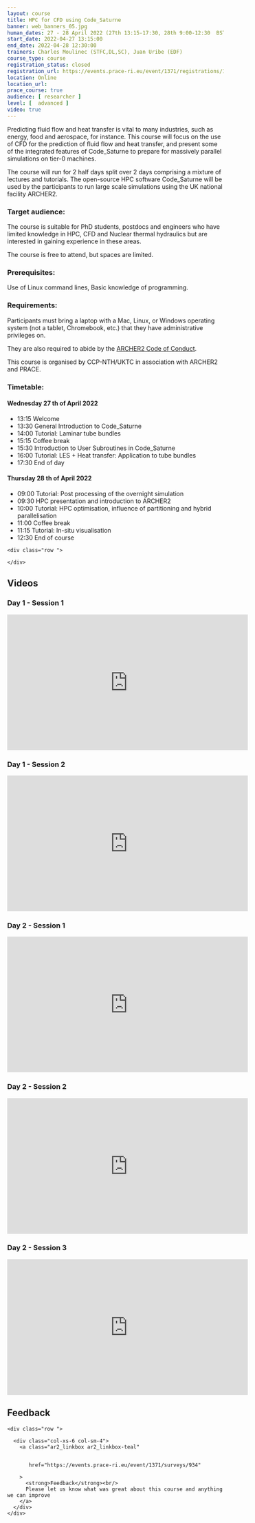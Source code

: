 ```yaml
---
layout: course
title: HPC for CFD using Code_Saturne
banner: web_banners_05.jpg 
human_dates: 27 - 28 April 2022 (27th 13:15-17:30, 28th 9:00-12:30  BST)
start_date: 2022-04-27 13:15:00
end_date: 2022-04-28 12:30:00
trainers: Charles Moulinec (STFC,DL,SC), Juan Uribe (EDF)
course_type: course
registration_status: closed
registration_url: https://events.prace-ri.eu/event/1371/registrations/1016/
location: Online
location_url:
prace_course: true
audience: [ researcher ]
level: [  advanced ]
video: true
---
```


Predicting fluid flow and heat transfer is vital to many industries, such as energy, food and aerospace, for instance. This course will focus on the use of CFD for the prediction of fluid flow and heat transfer, and present some of the integrated features of Code_Saturne to prepare for massively parallel simulations on tier-0 machines.

The course will run for 2 half days split over 2 days comprising a mixture of lectures and tutorials. The open-source HPC software Code_Saturne will be used by the participants to run large scale simulations using the UK national facility ARCHER2.

### Target audience:

The course is suitable for PhD students, postdocs and engineers who have limited knowledge in HPC, CFD and Nuclear thermal hydraulics but are interested in gaining experience in these areas.

The course is free to attend, but spaces are limited.

### Prerequisites:

Use of Linux command lines, Basic knowledge of programming.

### Requirements:

Participants must bring a laptop with a Mac, Linux, or Windows operating system (not a tablet, Chromebook, etc.) that they have administrative privileges on.

They are also required to abide by the [ARCHER2  Code of Conduct](../../../about/policies/code-of-conduct.html). 

This course is organised by CCP-NTH/UKTC in association with ARCHER2 and PRACE.



### Timetable:

#### Wednesday 27 th of April 2022
- 13:15 Welcome
- 13:30 General Introduction to Code_Saturne
- 14:00 Tutorial: Laminar tube bundles
- 15:15 Coffee break
- 15:30 Introduction to User Subroutines in Code_Saturne
- 16:00 Tutorial: LES + Heat transfer: Application to tube bundles
- 17:30 End of day

#### Thursday 28 th of April 2022
- 09:00 Tutorial: Post processing of the overnight simulation
- 09:30 HPC presentation and introduction to ARCHER2
- 10:00 Tutorial: HPC optimisation, influence of partitioning and hybrid parallelisation
- 11:00 Coffee break
- 11:15 Tutorial: In-situ visualisation
- 12:30 End of course

<section id="service">

<!-- 

<h2><a name="materials">Course materials</a></h2>
 -->


    <div class="row ">	

<!-- 		
      <div class="col-xs-6 col-sm-4">
        <a class="ar2_linkbox ar2_linkbox-green" 
          href="   ">
          <strong>Course materials</strong>         
        </a>
      </div>
 -->

<!--  
      <div class="col-xs-6 col-sm-4">
        <a class="ar2_linkbox ar2_linkbox-teal" 
          href="https://pad.archer2.ac.uk/p/220427-code-saturne">
          <strong>Course Chat</strong>       
        </a>
      </div>
		
 -->
 	</div>
		
		
					


		
<h2><a name="videos">Videos</a></h2>

<h3>Day 1 - Session 1</h3>

<div>
	<iframe title="Video" width="560" height="315" src="https://www.youtube.com/embed/bQw8GsidHTo" frameborder="0" allow="accelerometer; autoplay; encrypted-media; gyroscope; picture-in-picture" allowfullscreen></iframe>
</div>


<h3>Day 1 - Session 2</h3>

<div>
	<iframe title="Video" width="560" height="315" src="https://www.youtube.com/embed/CAfhDum6oFs" frameborder="0" allow="accelerometer; autoplay; encrypted-media; gyroscope; picture-in-picture" allowfullscreen></iframe>
</div>


<h3>Day 2 - Session 1</h3>

<div>
	<iframe title="Video" width="560" height="315" src="https://www.youtube.com/embed/UqpBJzvSl4c" frameborder="0" allow="accelerometer; autoplay; encrypted-media; gyroscope; picture-in-picture" allowfullscreen></iframe>
</div>


<h3>Day 2 - Session 2</h3>

<div>
	<iframe title="Video" width="560" height="315" src="https://www.youtube.com/embed/Do6lNpk_JsY" frameborder="0" allow="accelerometer; autoplay; encrypted-media; gyroscope; picture-in-picture" allowfullscreen></iframe>
</div>

<h3>Day 2 - Session 3</h3>

<div>
	<iframe title="Video" width="560" height="315" src="https://www.youtube.com/embed/56Xg1vyNDow" frameborder="0" allow="accelerometer; autoplay; encrypted-media; gyroscope; picture-in-picture" allowfullscreen></iframe>
</div>


 
<h2><a name="feedback">Feedback</a></h2>


    <div class="row ">	

      <div class="col-xs-6 col-sm-4">
        <a class="ar2_linkbox ar2_linkbox-teal" 


		   href="https://events.prace-ri.eu/event/1371/surveys/934"

		>
          <strong>Feedback</strong><br/>
          Please let us know what was great about this course and anything we can improve
        </a>
      </div>
    </div>
		
 		

 
</section>



